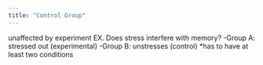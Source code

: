 ```yaml
---
title: "Control Group"
---
```

unaffected by experiment
EX. Does stress interfere with memory?
-Group A: stressed out (experimental)
-Group B: unstresses (control)
*has to have at least two conditions

